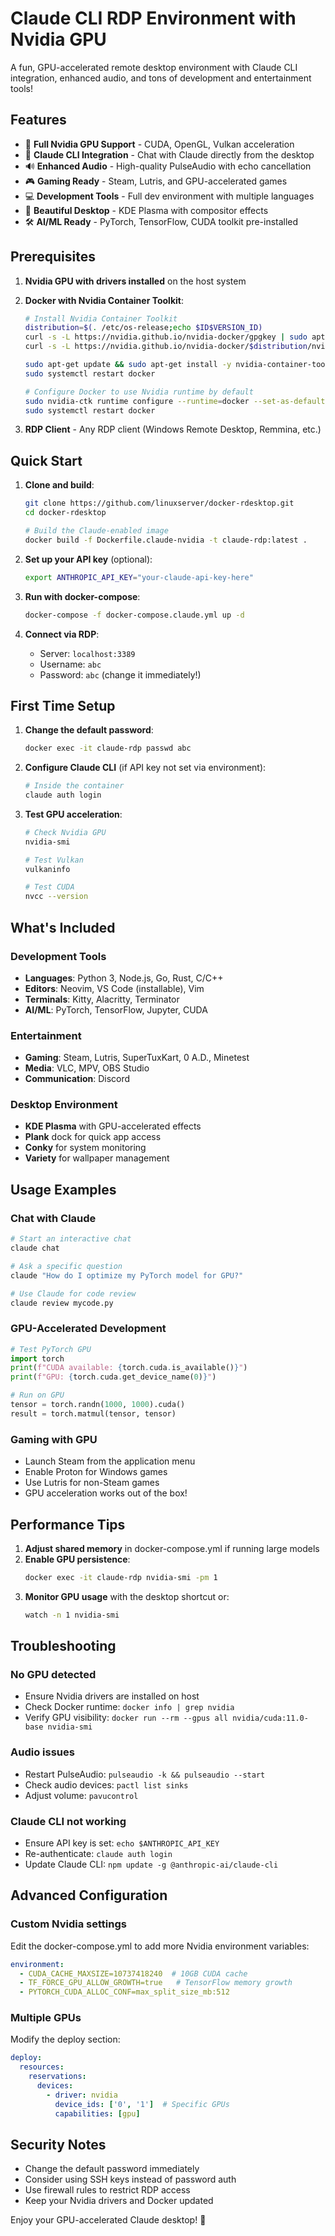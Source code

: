 # Claude CLI RDP Environment with Nvidia GPU

A fun, GPU-accelerated remote desktop environment with Claude CLI integration, enhanced audio, and tons of development and entertainment tools!

## Features

- 🚀 **Full Nvidia GPU Support** - CUDA, OpenGL, Vulkan acceleration
- 🤖 **Claude CLI Integration** - Chat with Claude directly from the desktop
- 🔊 **Enhanced Audio** - High-quality PulseAudio with echo cancellation
- 🎮 **Gaming Ready** - Steam, Lutris, and GPU-accelerated games
- 💻 **Development Tools** - Full dev environment with multiple languages
- 🎨 **Beautiful Desktop** - KDE Plasma with compositor effects
- 🛠️ **AI/ML Ready** - PyTorch, TensorFlow, CUDA toolkit pre-installed

## Prerequisites

1. **Nvidia GPU with drivers installed** on the host system
2. **Docker with Nvidia Container Toolkit**:
   ```bash
   # Install Nvidia Container Toolkit
   distribution=$(. /etc/os-release;echo $ID$VERSION_ID)
   curl -s -L https://nvidia.github.io/nvidia-docker/gpgkey | sudo apt-key add -
   curl -s -L https://nvidia.github.io/nvidia-docker/$distribution/nvidia-docker.list | sudo tee /etc/apt/sources.list.d/nvidia-docker.list
   
   sudo apt-get update && sudo apt-get install -y nvidia-container-toolkit
   sudo systemctl restart docker
   
   # Configure Docker to use Nvidia runtime by default
   sudo nvidia-ctk runtime configure --runtime=docker --set-as-default
   sudo systemctl restart docker
   ```

3. **RDP Client** - Any RDP client (Windows Remote Desktop, Remmina, etc.)

## Quick Start

1. **Clone and build**:
   ```bash
   git clone https://github.com/linuxserver/docker-rdesktop.git
   cd docker-rdesktop
   
   # Build the Claude-enabled image
   docker build -f Dockerfile.claude-nvidia -t claude-rdp:latest .
   ```

2. **Set up your API key** (optional):
   ```bash
   export ANTHROPIC_API_KEY="your-claude-api-key-here"
   ```

3. **Run with docker-compose**:
   ```bash
   docker-compose -f docker-compose.claude.yml up -d
   ```

4. **Connect via RDP**:
   - Server: `localhost:3389`
   - Username: `abc`
   - Password: `abc` (change it immediately!)

## First Time Setup

1. **Change the default password**:
   ```bash
   docker exec -it claude-rdp passwd abc
   ```

2. **Configure Claude CLI** (if API key not set via environment):
   ```bash
   # Inside the container
   claude auth login
   ```

3. **Test GPU acceleration**:
   ```bash
   # Check Nvidia GPU
   nvidia-smi
   
   # Test Vulkan
   vulkaninfo
   
   # Test CUDA
   nvcc --version
   ```

## What's Included

### Development Tools
- **Languages**: Python 3, Node.js, Go, Rust, C/C++
- **Editors**: Neovim, VS Code (installable), Vim
- **Terminals**: Kitty, Alacritty, Terminator
- **AI/ML**: PyTorch, TensorFlow, Jupyter, CUDA

### Entertainment
- **Gaming**: Steam, Lutris, SuperTuxKart, 0 A.D., Minetest
- **Media**: VLC, MPV, OBS Studio
- **Communication**: Discord

### Desktop Environment
- **KDE Plasma** with GPU-accelerated effects
- **Plank** dock for quick app access
- **Conky** for system monitoring
- **Variety** for wallpaper management

## Usage Examples

### Chat with Claude
```bash
# Start an interactive chat
claude chat

# Ask a specific question
claude "How do I optimize my PyTorch model for GPU?"

# Use Claude for code review
claude review mycode.py
```

### GPU-Accelerated Development
```python
# Test PyTorch GPU
import torch
print(f"CUDA available: {torch.cuda.is_available()}")
print(f"GPU: {torch.cuda.get_device_name(0)}")

# Run on GPU
tensor = torch.randn(1000, 1000).cuda()
result = torch.matmul(tensor, tensor)
```

### Gaming with GPU
- Launch Steam from the application menu
- Enable Proton for Windows games
- Use Lutris for non-Steam games
- GPU acceleration works out of the box!

## Performance Tips

1. **Adjust shared memory** in docker-compose.yml if running large models
2. **Enable GPU persistence**:
   ```bash
   docker exec -it claude-rdp nvidia-smi -pm 1
   ```
3. **Monitor GPU usage** with the desktop shortcut or:
   ```bash
   watch -n 1 nvidia-smi
   ```

## Troubleshooting

### No GPU detected
- Ensure Nvidia drivers are installed on host
- Check Docker runtime: `docker info | grep nvidia`
- Verify GPU visibility: `docker run --rm --gpus all nvidia/cuda:11.0-base nvidia-smi`

### Audio issues
- Restart PulseAudio: `pulseaudio -k && pulseaudio --start`
- Check audio devices: `pactl list sinks`
- Adjust volume: `pavucontrol`

### Claude CLI not working
- Ensure API key is set: `echo $ANTHROPIC_API_KEY`
- Re-authenticate: `claude auth login`
- Update Claude CLI: `npm update -g @anthropic-ai/claude-cli`

## Advanced Configuration

### Custom Nvidia settings
Edit the docker-compose.yml to add more Nvidia environment variables:
```yaml
environment:
  - CUDA_CACHE_MAXSIZE=10737418240  # 10GB CUDA cache
  - TF_FORCE_GPU_ALLOW_GROWTH=true   # TensorFlow memory growth
  - PYTORCH_CUDA_ALLOC_CONF=max_split_size_mb:512
```

### Multiple GPUs
Modify the deploy section:
```yaml
deploy:
  resources:
    reservations:
      devices:
        - driver: nvidia
          device_ids: ['0', '1']  # Specific GPUs
          capabilities: [gpu]
```

## Security Notes

- Change the default password immediately
- Consider using SSH keys instead of password auth
- Use firewall rules to restrict RDP access
- Keep your Nvidia drivers and Docker updated

Enjoy your GPU-accelerated Claude desktop! 🚀